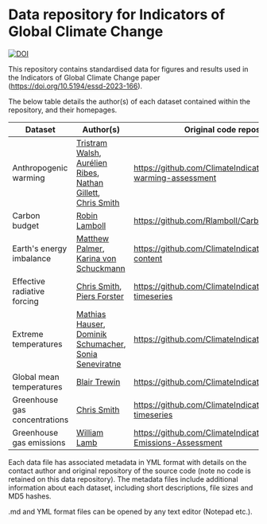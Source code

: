 # Data repository for Indicators of Global Climate Change

[![DOI](https://zenodo.org/badge/DOI/10.5281/zenodo.7883758.svg)](https://doi.org/10.5281/zenodo.7883758)

This repository contains standardised data for figures and results used in the
Indicators of Global Climate Change paper (https://doi.org/10.5194/essd-2023-166).

The below table details the author(s) of each dataset contained within the repository, and their homepages.

| Dataset | Author(s) | Original code repository |
| ------- | --------- | ------------------------ |
| Anthropogenic warming | [Tristram Walsh](https://www.torch.ox.ac.uk/people/tristram-walsh),<br>[Aurélien Ribes](https://www.umr-cnrm.fr/spip.php?article23&lang=en),<br>[Nathan Gillett](https://profils-profiles.science.gc.ca/en/profile/dr-nathan-gillett),<br>[Chris Smith](https://environment.leeds.ac.uk/see/staff/1542/dr-chris-smith) | https://github.com/ClimateIndicator/anthropogenic-warming-assessment |
| Carbon budget | [Robin Lamboll](https://www.imperial.ac.uk/people/r.lamboll) | https://github.com/Rlamboll/CarbonBudget |
| Earth's energy imbalance | [Matthew Palmer](https://www.metoffice.gov.uk/research/people/matt-palmer),<br>[Karina von Schuckmann](http://kvonschuckmann.com/) | https://github.com/ClimateIndicator/ocean-heat-content |
| Effective radiative forcing | [Chris Smith](https://environment.leeds.ac.uk/see/staff/1542/dr-chris-smith),<br>[Piers Forster](https://environment.leeds.ac.uk/see/staff/1267/professor-piers-forster) | https://github.com/ClimateIndicator/forcing-timeseries |
| Extreme temperatures | [Mathias Hauser](https://iac.ethz.ch/people-iac/person-detail.html?persid=146568),<br> [Dominik Schumacher](https://usys.ethz.ch/en/people/profile.MTcwNDMx.TGlzdC82MzcsMzIwMTk3MjIy.html),<br> [Sonia Seneviratne](https://iac.ethz.ch/people-iac/person-detail.NTQ3Nzg=.TGlzdC82MzcsLTE5NDE2NTk2NTg=.html) | https://github.com/ClimateIndicator/cip_extremes |
| Global mean temperatures | [Blair Trewin](https://community.wmo.int/en/contacts/mr-blair-trewin) | https://github.com/ClimateIndicator/GMST |
| Greenhouse gas concentrations | [Chris Smith](https://environment.leeds.ac.uk/see/staff/1542/dr-chris-smith) | https://github.com/ClimateIndicator/forcing-timeseries |
| Greenhouse gas emissions | [William Lamb](https://www.mcc-berlin.net/en/about/team/lamb-william.html) | https://github.com/ClimateIndicator/GHG-Emissions-Assessment |

Each data file has associated metadata in YML format with details on the contact author
and original repository of the source code (note no code is retained on this data
repository). The metadata files include additional information about each dataset, including short descriptions, file sizes and MD5 hashes.

.md and YML format files can be opened by any text editor (Notepad etc.).
